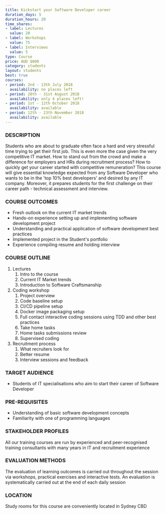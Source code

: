 ```yaml
---
title: Kickstart your Software Developer career
duration_days: 5
duration_hours: 20
time_shares:
- label: Lectures
  value: 20
- label: Workshops
  value: 75
- label: Interviews
  value: 5
type: Course
price: AUD $600
category: students
layout: students
best: true
courses:
- period: 2nd - 13th July 2018
  availability: no places left
- period: 20th - 31st August 2018
  availability: only 4 places left!
- period: 1st - 12th October 2018
  availability: available
- period: 12th - 23th November 2018
  availability: available
---
```

### DESCRIPTION

Students who are about to graduate often face a hard and very stressful time trying to get their first job. This is even more the case given the very competitive IT market.
How to stand out from the crowd and make a difference for employers and HRs during recruitment process? How to quickly get your career started with competitive remuneration?
This course will give essential knowledge expected from any Software Developer who wants to be in the 'top 10% best developers' and desired by any IT company.
Moreover, it prepares students for the first challenge on their career path - technical assessment and interview. 

### COURSE OUTCOMES
* Fresh outlook on the current IT market trends
* Hands-on experience setting up and implementing software development project
* Understanding and practical application of software development best practices
* Implemented project in the Student's portfolio
* Experience compiling resume and holding interview

### COURSE OUTLINE
1. Lectures
   1. Intro to the course
   2. Current IT Market trends
   3. Introduction to Software Craftsmanship
2. Coding workshop
   1. Project overview
   2. Code baseline setup
   3. CI/CD pipeline setup
   4. Docker image packaging setup
   5. Full contact interactive coding sessions using TDD and other best practices
   6. Take home tasks
   7. Home tasks submissions review
   8. Supervised coding
3. Recruitment process
   1. What recruiters look for
   1. Better resume
   2. Interview sessions and feedback

### TARGET AUDIENCE
* Students of IT specialisations who aim to start their career of Software Developer

### PRE-REQUISITES
* Understanding of basic software development concepts
* Familiarity with one of programming languages


### STAKEHOLDER PROFILES
All our training courses are run by experienced and peer-recognised training consultants with many years in IT and recruitment experience

### EVALUATION METHODS
The evaluation of learning outcomes is carried out throughout the session via workshops, practical exercises and interactive tests. An evaluation is systematically carried out at the end of each daily session

### LOCATION
Study rooms for this course are conveniently located in Sydney CBD